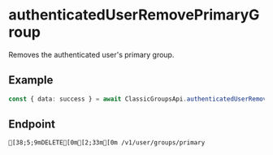 
# authenticatedUserRemovePrimaryGroup
Removes the authenticated user's primary group.



## Example
```ts copy showLineNumbers
const { data: success } = await ClassicGroupsApi.authenticatedUserRemovePrimaryGroup(); 
```



## Endpoint
```ansi
[38;5;9mDELETE[0m[2;33m[0m /v1/user/groups/primary
```
  